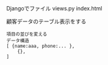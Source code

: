 Djangoでファイル
views.py
index.html

顧客データのテーブル表示をする

    項目の並びを変える
    データ構造
    [ {name:aaa, phone:... },
        {},
    ]